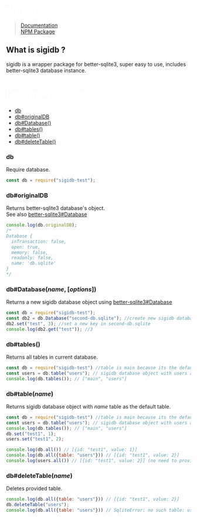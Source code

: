 # <a name="title" style="color: white">sigidb</a>


> [Documentation](#docs)<br>
> [NPM Package](https://www.npmjs.com/package/sigidb-test)


 ## What is sigidb ?
 sigidb is a wrapper package for better-sqlite3, super easy to use, includes better-sqlite3 database instance.


# <a name="docs" style="color: white">Documentation</a>

- [db](#db)
- [db#originalDB](#dboriginalDB)
- [db#Database()](#dbDatabasename-options)
- [db#tables()](#dbtables)
- [db#table()](#dbtablename)
- [db#deleteTable()](#dbdeleteTablename)

### db
Require database.
```js
const db = require("sigidb-test");
```

### db#originalDB

Returns better-sqlite3 database's object.<br>
See also [better-sqlite3#Database](https://github.com/JoshuaWise/better-sqlite3/blob/master/docs/api.md#class-database)
```js
console.log(db.originalDB);
/*
Database {
  inTransaction: false,
  open: true,
  memory: false,
  readonly: false,
  name: 'db.sqlite'
}
*/
```

### db#Database(*name*, [*options*])
Returns a new sigidb database object using [better-sqlite3#Database](https://github.com/JoshuaWise/better-sqlite3/blob/master/docs/api.md#class-database)

```js
const db = require("sigidb-test");
const db2 = db.Database("second-db.sqlite"); //create new sigidb database object on second-db.sqlite, if the file does not exists, better-sqlite3 will create it for you.
db2.set("test", 3); //set a new key in second-db.sqlite
console.log(db2.get("test")); //3
```

### db#tables()
Returns all tables in current database.

```js
const db = require("sigidb-test") //table is main because its the default table.
const users = db.table("users"); // sigidb database object with users as its default table (creates the table if not exists).
console.log(db.tables()); // ["main", "users"]
```

### db#table(*name*)
Returns sigidb database object with *name* table as the default table.<br>

```js
const db = require("sigidb-test") //table is main because its the default table.
const users = db.table("users"); // sigidb database object with users as its default table (creates the table if not exists).
console.log(db.tables()); // ["main", "users"]
db.set("test1", 1);
users.set("test1", 2);

console.log(db.all()) // [{id: "test1", value: 1}]
console.log(db.all({table: "users"})) // [{id: "test1", value: 2}]
console.log(users.all()) // [{id: "test1", value: 2}] (no need to provide a table because its the default table for 'users' object)
```

### db#deleteTable(*name*)
Deletes provided table.
```js
console.log(db.all({table: "users"})) // [{id: "test1", value: 2}]
db.deleteTable("users");
console.log(db.all({table: "users"})) // SqliteError: no such table: users
```